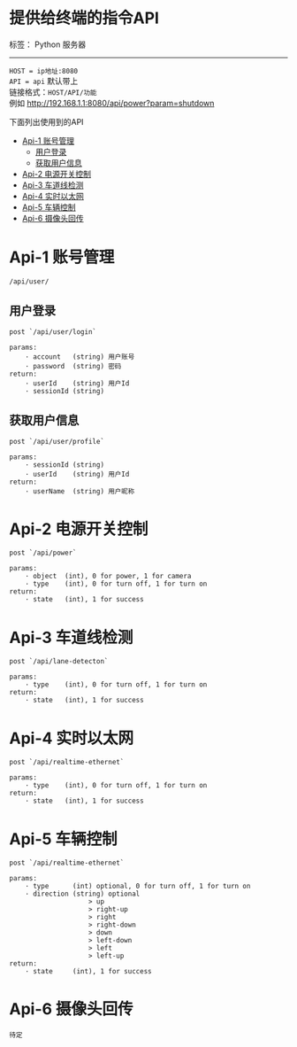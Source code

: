 # 提供给终端的指令API

标签： Python 服务器

---
`HOST = ip地址:8080`<br />
`API = api` 默认带上<br />
链接格式：`HOST/API/功能`<br />
例如 http://192.168.1.1:8080/api/power?param=shutdown

下面列出使用到的API
* [Api-1 账号管理](#api1)
    * [用户登录](#api1-user)
    * [获取用户信息](#api1-profile)
* [Api-2 电源开关控制](#api2)
* [Api-3 车道线检测](#api3)
* [Api-4 实时以太网](#api4)
* [Api-5 车辆控制](#api5)
* [Api-6 摄像头回传](#api6)

# <a name="api1"/>Api-1 账号管理
```
/api/user/
```

## <a name="api1-user"/>用户登录
```
post `/api/user/login`
    
params:
    · account   (string) 用户账号
    · password  (string) 密码
return:
    · userId    (string) 用户Id
    · sessionId (string)
```
## <a name="api1-profile"/>获取用户信息
```
post `/api/user/profile`

params:
    · sessionId (string)
    · userId    (string) 用户Id
return:
    · userName  (string) 用户昵称
```

# <a name="api2"/>Api-2 电源开关控制
```
post `/api/power`

params:
    · object  (int), 0 for power, 1 for camera
    · type    (int), 0 for turn off, 1 for turn on
return:
    · state   (int), 1 for success
```

# <a name="api3"/>Api-3 车道线检测
```
post `/api/lane-detecton`

params:
    · type    (int), 0 for turn off, 1 for turn on
return:
    · state   (int), 1 for success
```

# <a name="api4"/>Api-4 实时以太网
```
post `/api/realtime-ethernet`

params:
    · type    (int), 0 for turn off, 1 for turn on
return:
    · state   (int), 1 for success
```

# <a name="api5"/>Api-5 车辆控制
```
post `/api/realtime-ethernet`

params:
    · type      (int) optional, 0 for turn off, 1 for turn on
    · direction (string) optional
                    > up
                    > right-up
                    > right
                    > right-down
                    > down
                    > left-down
                    > left
                    > left-up
return:
    · state     (int), 1 for success
```

# <a name="api6"/>Api-6 摄像头回传
```
待定
```




